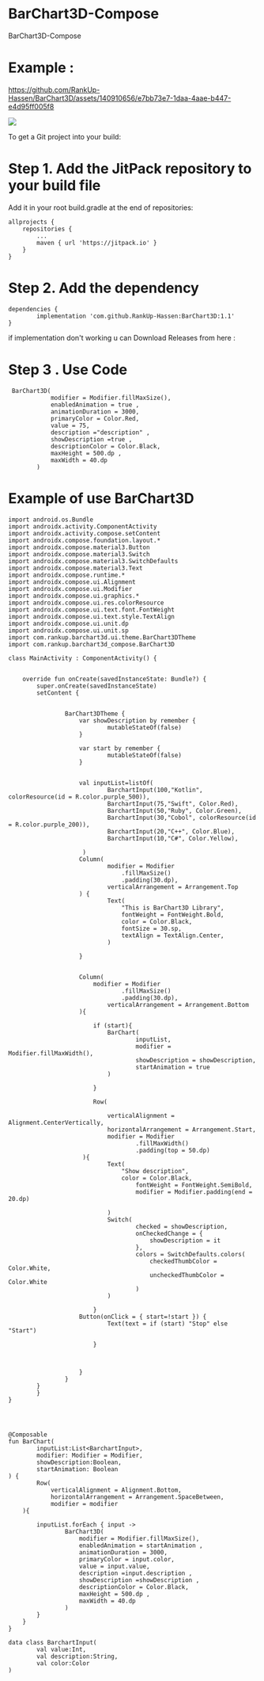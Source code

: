 # BarChart3D-Compose
BarChart3D-Compose


# Example :

https://github.com/RankUp-Hassen/BarChart3D/assets/140910656/e7bb73e7-1daa-4aae-b447-e4d95ff005f8




[![](https://jitpack.io/v/RankUp-Hassen/BarChart3D-Compose.svg)](https://jitpack.io/#RankUp-Hassen/BarChart3D-Compose)

To get a Git project into your build:

# Step 1. Add the JitPack repository to your build file


Add it in your root build.gradle at the end of repositories:

	allprojects {
		repositories {
			...
			maven { url 'https://jitpack.io' }
		}
	}
# Step 2. Add the dependency

	dependencies {
	        implementation 'com.github.RankUp-Hassen:BarChart3D:1.1'
	}

 if implementation don't working u can Download Releases from here :
 	


# Step 3 . Use Code

	 BarChart3D(
                modifier = Modifier.fillMaxSize(),
                enabledAnimation = true ,
                animationDuration = 3000,
                primaryColor = Color.Red,
                value = 75,
                description ="description" ,
                showDescription =true ,
                descriptionColor = Color.Black,
                maxHeight = 500.dp ,
                maxWidth = 40.dp
            )

# Example of use BarChart3D
	
	import android.os.Bundle
	import androidx.activity.ComponentActivity
	import androidx.activity.compose.setContent
	import androidx.compose.foundation.layout.*
	import androidx.compose.material3.Button
	import androidx.compose.material3.Switch
	import androidx.compose.material3.SwitchDefaults
	import androidx.compose.material3.Text
	import androidx.compose.runtime.*
	import androidx.compose.ui.Alignment
	import androidx.compose.ui.Modifier
	import androidx.compose.ui.graphics.*
	import androidx.compose.ui.res.colorResource
	import androidx.compose.ui.text.font.FontWeight
	import androidx.compose.ui.text.style.TextAlign
	import androidx.compose.ui.unit.dp
	import androidx.compose.ui.unit.sp
	import com.rankup.barchart3d.ui.theme.BarChart3DTheme
	import com.rankup.barchart3d_compose.BarChart3D

	class MainActivity : ComponentActivity() {


    	override fun onCreate(savedInstanceState: Bundle?) {
        	super.onCreate(savedInstanceState)
        	setContent {


            		BarChart3DTheme {
                		var showDescription by remember {
                    			mutableStateOf(false)
                		}

               		 	var start by remember {
                    			mutableStateOf(false)
                		}


                		val inputList=listOf(
                    			BarchartInput(100,"Kotlin", colorResource(id = R.color.purple_500)),
                    			BarchartInput(75,"Swift", Color.Red),
                    			BarchartInput(50,"Ruby", Color.Green),
                    			BarchartInput(30,"Cobol", colorResource(id = R.color.purple_200)),
                    			BarchartInput(20,"C++", Color.Blue),
                    			BarchartInput(10,"C#", Color.Yellow),

                   		 )
                		Column(
                    			modifier = Modifier
                        			.fillMaxSize()
                        			.padding(30.dp),
                    			verticalArrangement = Arrangement.Top
                		) {
                    			Text(
                        			"This is BarChart3D Library",
                        			fontWeight = FontWeight.Bold,
                        			color = Color.Black,
                        			fontSize = 30.sp,
                        			textAlign = TextAlign.Center,
                    			)

                		}


                		Column(
                   			modifier = Modifier
                        			.fillMaxSize()
                        			.padding(30.dp),
                    			verticalArrangement = Arrangement.Bottom
                		){

                    		if (start){
                        		BarChart(
                            			inputList,
                            			modifier = Modifier.fillMaxWidth(),
                            			showDescription = showDescription,
                            			startAnimation = true
                        		)

                    		}

                    		Row(

                        		verticalAlignment = Alignment.CenterVertically,
                        		horizontalArrangement = Arrangement.Start,
                        		modifier = Modifier
                            			.fillMaxWidth()
                            			.padding(top = 50.dp)
                   		 ){
                        		Text(
                           			"Show description",
                           			color = Color.Black,
                            			fontWeight = FontWeight.SemiBold,
                            			modifier = Modifier.padding(end = 20.dp)

                        		)
                        		Switch(
                            			checked = showDescription,
                            			onCheckedChange = {
                                			showDescription = it
                            			},
                            			colors = SwitchDefaults.colors(
                                			checkedThumbColor = Color.White,
                                			uncheckedThumbColor = Color.White
                            			)
                        		)

                    		}
                   		Button(onClick = { start=!start }) {
                        		Text(text = if (start) "Stop" else "Start")

                    		}



                		}
            		}
        	}
    		}
	}




	@Composable
	fun BarChart(
    		inputList:List<BarchartInput>,
    		modifier: Modifier = Modifier,
    		showDescription:Boolean,
    		startAnimation: Boolean
	) {
    		Row(
        		verticalAlignment = Alignment.Bottom,
        		horizontalArrangement = Arrangement.SpaceBetween,
        		modifier = modifier
    	){

        	inputList.forEach { input ->
            		BarChart3D(
                		modifier = Modifier.fillMaxSize(),
                		enabledAnimation = startAnimation ,
                		animationDuration = 3000,
                		primaryColor = input.color,
                		value = input.value,
                		description =input.description ,
                		showDescription =showDescription ,
                		descriptionColor = Color.Black,
                		maxHeight = 500.dp ,
                		maxWidth = 40.dp
            		)
        	}
    	}
	}

	data class BarchartInput(
    		val value:Int,
    		val description:String,
    		val color:Color
	)



	
	




